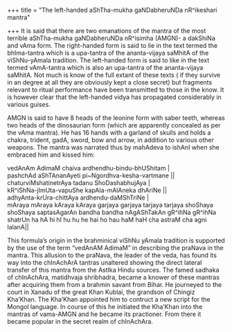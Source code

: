 +++
title = "The left-handed aShTha-mukha gaNDabheruNDa nR^ikeshari mantra"

+++
It is said that there are two emanations of the mantra of the most
terrible aShTha-mukha gaNDabheruNDa nR^isimha (AMGN)- a dakShiNa and
vAma form. The right-handed form is said to lie in the text termed the
bhIma-tantra which is a upa-tantra of the ananta-vijaya saMhitA of the
viShNu-yAmala tradition. The left-handed form is said to like in the
text termed vAmA-tantra which is also an upa-tantra of the ananta-vijaya
saMhitA. Not much is know of the full extant of these texts ( if they
survive in an degree at all they are obviously kept a close secret) but
fragments relevant to ritual performance have been transmitted to those
in the know. It is however clear that the left-handed vidya has
propagated considerably in various guises. 

AMGN is said to have 8 heads
of the leonine form with saber teeth, whereas two heads of the
dinosaurian form (which are apparently concealed as per the vAma
mantra). He has 16 hands with a garland of skulls and holds a chakra,
trident, gadA, sword, bow and arrow, in addition to various other
weapons. The mantra was narrated thus by mahAdeva to ishAnI when she
embraced him and kissed him:  
  
vedAnAm AdimaM chaiva ardhendhu-bindu-bhUShitam |  
pashchAd aShTAnanAyeti pi\~Ngordhva-kesha-vartmane ||  
chaturviMshatinetrAya tadanu ShoDashabhujAya |  
kR^iShNa-jImUta-vapuShe kapAla-mAlAneka dhAriNe ||  
adhyAnta-krUra-chittAya ardhendu-daMShTriNe |  
mAraya mAraya kAraya kAraya garjaya garjaya tarjaya tarjaya shoShaya
shoShaya saptasAgarAn bandha bandha nAgAShTakAn gR^ihNa gR^ihNa shatrUn
ha hA hi hI hu hu he hai ho hau haM haH cha astraM cha agni lalanA||

This formula’s origin in the brahminical viShNu yAmala tradition is
supported by the use of the term “vedAnAM AdimaM” in describing the
praNava in the mantra. This allusion to the praNava, the leader of the
veda, has found its way into the chInAchArA tantras unaltered showing
the direct lateral transfer of this mantra from the AstIka Hindu
sources. The famed sadhaka of chInAchAra, matidhvaja shribhadra, became
a knower of these mantras after acquiring them from a brahmin savant
from Bihar. He journeyed to the court in Xanadu of the great Khan
Kublai, the grandson of Chingiz Kha’Khan. The Kha’Khan appointed him to
contruct a new script for the Mongol language. In course of this he
initiated the Kha’Khan into the mantras of vama-AMGN and he became its
practioner. From there it became popular in the secret realm of
chInAchAra.
